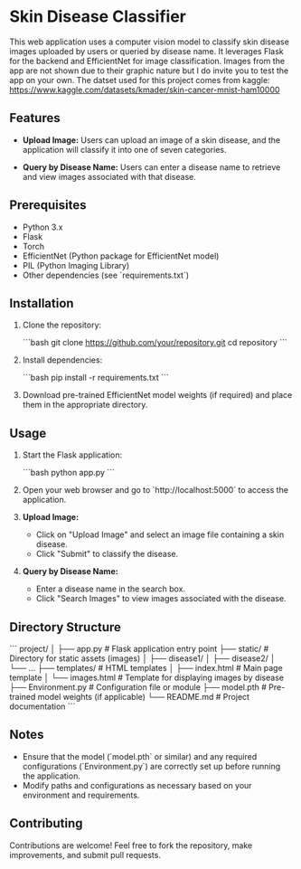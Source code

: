 # Skin Disease Classifier

This web application uses a computer vision model to classify skin disease images uploaded by users or queried by disease name. It leverages Flask for the backend and EfficientNet for image classification.
Images from the app are not shown due to their graphic nature but I do invite you to test the app on your own. The datset used for this project comes from kaggle: https://www.kaggle.com/datasets/kmader/skin-cancer-mnist-ham10000
## Features

- **Upload Image:** Users can upload an image of a skin disease, and the application will classify it into one of seven categories.
  
- **Query by Disease Name:** Users can enter a disease name to retrieve and view images associated with that disease.

## Prerequisites

- Python 3.x
- Flask
- Torch
- EfficientNet (Python package for EfficientNet model)
- PIL (Python Imaging Library)
- Other dependencies (see \`requirements.txt\`)

## Installation

1. Clone the repository:

   \`\`\`bash
   git clone https://github.com/your/repository.git
   cd repository
   \`\`\`

2. Install dependencies:

   \`\`\`bash
   pip install -r requirements.txt
   \`\`\`

3. Download pre-trained EfficientNet model weights (if required) and place them in the appropriate directory.

## Usage

1. Start the Flask application:

   \`\`\`bash
   python app.py
   \`\`\`

2. Open your web browser and go to \`http://localhost:5000\` to access the application.

3. **Upload Image:**
   - Click on "Upload Image" and select an image file containing a skin disease.
   - Click "Submit" to classify the disease.
   
4. **Query by Disease Name:**
   - Enter a disease name in the search box.
   - Click "Search Images" to view images associated with the disease.

## Directory Structure

\`\`\`
project/
│
├── app.py                    # Flask application entry point
├── static/                   # Directory for static assets (images)
│   ├── disease1/
│   ├── disease2/
│   └── ...
├── templates/                # HTML templates
│   ├── index.html            # Main page template
│   └── images.html           # Template for displaying images by disease
├── Environment.py            # Configuration file or module
├── model.pth                 # Pre-trained model weights (if applicable)
└── README.md                 # Project documentation
\`\`\`

## Notes

- Ensure that the model (\`model.pth\` or similar) and any required configurations (\`Environment.py\`) are correctly set up before running the application.
- Modify paths and configurations as necessary based on your environment and requirements.

## Contributing

Contributions are welcome! Feel free to fork the repository, make improvements, and submit pull requests.



